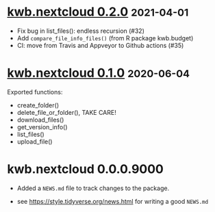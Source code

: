 # [kwb.nextcloud 0.2.0](https://github.com/KWB-R/kwb.nextcloud/releases/tag/v0.2.0) <small>2021-04-01</small>

* Fix bug in list_files(): endless recursion (#32)
* Add `compare_file_info_files()` (from R package kwb.budget) 
* CI: move from Travis and Appveyor to Github actions (#35)

# [kwb.nextcloud 0.1.0](https://github.com/KWB-R/kwb.nextcloud/releases/tag/v0.1.0) <small>2020-06-04</small>
Exported functions:

* create_folder()
* delete_file_or_folder(), TAKE CARE!
* download_files()
* get_version_info()
* list_files()
* upload_file()

# kwb.nextcloud 0.0.0.9000

* Added a `NEWS.md` file to track changes to the package.

* see https://style.tidyverse.org/news.html for writing a good `NEWS.md`


